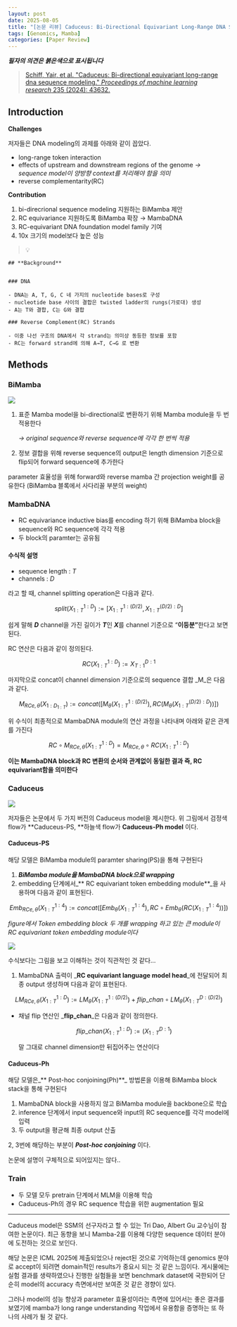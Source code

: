 ```yaml
---
layout: post
date: 2025-08-05
title: "[논문 리뷰] Caduceus: Bi-Directional Equivariant Long-Range DNA Sequence Modeling"
tags: [Genomics, Mamba]
categories: [Paper Review]
---
```


<span class="notion-red">_**필자의 의견은 붉은색으로 표시됩니다**_</span>


> [Schiff, Yair, et al. "Caduceus: Bi-directional equivariant long-range dna sequence modeling." ](https://pmc.ncbi.nlm.nih.gov/articles/PMC12189541/)[_Proceedings of machine learning research_](https://pmc.ncbi.nlm.nih.gov/articles/PMC12189541/)[ 235 (2024): 43632.](https://pmc.ncbi.nlm.nih.gov/articles/PMC12189541/)



## Introduction


**Challenges**


저자들은 DNA modeling의 과제를 아래와 같이 꼽았다.

- long-range token interaction
- effects of upstream and downstream regions of the genome 
_→ sequence model이 양방향 context를 처리해야 함을 의미_
- reverse complementarity(RC)

**Contribution**

1. bi-direcrional sequence modeling 지원하는 BiMamba 제안
1. RC equivariance 지원하도록 BiMamba 확장 → MambaDNA
1. RC-equivariant DNA foundation model family 기여
1. 10x 크기의 model보다 높은 성능

> 💡 


	## **Background**


	### DNA

	- DNA는 A, T, G, C 네 가지의 nucleotide bases로 구성
	- nucleotide base 사이의 결합은 twisted ladder의 rungs(가로대) 생성
	- A는 T와 결합, C는 G와 결합

	### Reverse Complement(RC) Strands

	- 이중 나선 구조의 DNA에서 각 strand는 의미상 동등한 정보를 포함
	- RC는 forward strand에 의해 A→T, C→G 로 변환


## Methods



### BiMamba


![](https://prod-files-secure.s3.us-west-2.amazonaws.com/542b861c-36a8-4051-84e5-8804b6728dba/2c247d59-7815-4980-99f0-8f0d21f445a7/image.png?X-Amz-Algorithm=AWS4-HMAC-SHA256&X-Amz-Content-Sha256=UNSIGNED-PAYLOAD&X-Amz-Credential=ASIAZI2LB466SVYD2MHK%2F20250902%2Fus-west-2%2Fs3%2Faws4_request&X-Amz-Date=20250902T080125Z&X-Amz-Expires=3600&X-Amz-Security-Token=IQoJb3JpZ2luX2VjEL%2F%2F%2F%2F%2F%2F%2F%2F%2F%2F%2FwEaCXVzLXdlc3QtMiJHMEUCIFBQcnSpkaCbzC88LKPSILIomvo8DWQdggfZETmPDxycAiEApKXFRCJdrTXIHBrnrlma5A36G8qkgkRF8pyNfRarBrAq%2FwMIKBAAGgw2Mzc0MjMxODM4MDUiDG3gHffQ4CJiRwNOXCrcA7e6gKi9qJ9w9A9MVpZn2OCuRMan1yLo2UOsMO8w%2BKr6hkKfMZ36XejpXZr176CuR%2BvmxgckpwlKpSdnWD3ysa4a93CKwt6iaSqX9Yoj1FDEnvYfj2AIXlwCA2f1g8BhtlStt1bedpHTdMh9fJtocWIXzRdaY4mtAjzgup7aBMoEov6So%2BKZiGROtJ5viOmce6Y1KH7M9TW0t6PXnI%2B%2B6HO6t6YJQPx3f%2FJZ4lFun%2FfjFpgJEKLyxVXcfBBXjoTsEl5GexlgjFlNaMJ7vvMWsIVIFEAwqgECvuOwLlE%2F5c0AaA%2BoU2Si%2FLw93f2lqNhSywNrlqrUL9Yiv4i7TcreJ6gfgyT4wxuu%2BC3WiehsBk678ixjrauwCOVJB11n8hZRDuCTmWeE9%2FN7%2Bzwv64xlvXqWvsGUQZ9NJczZqw9d9joGpk4FqtG6w2FfpDw12j2z2TlMOaOEYAlvZa5Jq8PpQb%2FHT5%2FCrq8yAcS%2Be2RC24DDebjPuv0wD45aEhg7qmSdkHSj6wwGZXPN6pXqe%2BEzP1hERGg3eAnu%2Bi2dB0Tv9wjiInDtMhTWMXcaXgkdyw9FECCufKdFsDSlkBfnHCy6N9zaxI4xYJaGZZ7bD5vng7rhOHmZSK5%2FM0T%2FaKbNMM6s2sUGOqUB5mPFKnQsXK2pkPeIDpBiXbVQgtkYSf2k5JxiEJTVjWZp6PnEd%2F7JzJV2iqkhZhar5tRq9p9JXo8u27D7hcXX%2FB3FBE6dqXCXxNvdP%2B6WWk3LDuYK%2BrkDtOj%2FJNw5du8zB0qOmihkVtdL1VNRJadl0WZVH%2BSQy2bytymKygFw7y0DcNom%2BV99UHZQvi8f%2BhxWB81ycA8YbPX7m%2FEtgAa3dYQOUeIg&X-Amz-Signature=57616fabf97c631d969c26d57cc0cbe8302f22ceab6a72cad3b78482d1c59ff5&X-Amz-SignedHeaders=host&x-amz-checksum-mode=ENABLED&x-id=GetObject)

1. 표준 Mamba model을 bi-directional로 변환하기 위해 Mamba module을 두 번 적용한다

	_→ original sequence와 reverse sequence에 각각 한 번씩 적용_

1. 정보 결합을 위해 reverse sequence의 output은 length dimension 기준으로 flip되어 forward sequence에 추가한다

parameter 효율성을 위해 forward와 reverse mamba 간 projection weight를 공유한다 (BiMamba 블록에서 사다리꼴 부분의 weight)



### MambaDNA

- RC equivariance inductive bias를 encoding 하기 위해 BiMamba block을 sequence와 RC sequence에 각각 적용
- 두 block의 paramter는 공유됨


#### 수식적 설명

- sequence length : _T_
- channels : _D_

라고 할 때,  channel splitting operation은 다음과 같다.


$$
split(X^{1:D}_{1:T}):=[X^{1:(D/2)}_{1:T},X^{(D/2):D}_{1:T}]
$$


<span class="notion-red">쉽게 말해 </span><span class="notion-red">_**D**_</span><span class="notion-red"> channel을 가진 길이가 </span><span class="notion-red">_**T**_</span><span class="notion-red">인 </span><span class="notion-red">_**X**_</span><span class="notion-red">를 channel 기준으로 “</span><span class="notion-red">**이등분”**</span><span class="notion-red">한다고 보면 된다.</span>


RC 연산은 다음과 같이 정의된다.


$$
RC(X^{1:D}_{1:T}):=X^{D:1}_{T:1}
$$


마지막으로 concat이 channel dimension 기준으로의 sequence 결합 _M_은 다음과 같다.


$$
M_{RCe,\theta}(X_{1:D_{1:T}}):=concat([M_{\theta}(X^{1:(D/2)}_{1:T}),RC(M_{\theta}(X^{(D/2):D}_{1:T}))])
$$


위 수식이 최종적으로 MambaDNA module의 연산 과정을 나타내며 아래와 같은 관계를 가진다


$$
RC\circ M_{RCe,\theta}(X^{1:D}_{1:T}) = M_{RCe,\theta} \circ RC(X^{1:D}_{1:T})
$$


**이는 MambaDNA block과 RC 변환의 순서와 관계없이 동일한 결과 즉, RC equivariant함을 의미한다**



### Caduceus


![](https://prod-files-secure.s3.us-west-2.amazonaws.com/542b861c-36a8-4051-84e5-8804b6728dba/f94a60d7-8145-473b-aef9-7c68d3ec604a/image.png?X-Amz-Algorithm=AWS4-HMAC-SHA256&X-Amz-Content-Sha256=UNSIGNED-PAYLOAD&X-Amz-Credential=ASIAZI2LB466SVYD2MHK%2F20250902%2Fus-west-2%2Fs3%2Faws4_request&X-Amz-Date=20250902T080125Z&X-Amz-Expires=3600&X-Amz-Security-Token=IQoJb3JpZ2luX2VjEL%2F%2F%2F%2F%2F%2F%2F%2F%2F%2F%2FwEaCXVzLXdlc3QtMiJHMEUCIFBQcnSpkaCbzC88LKPSILIomvo8DWQdggfZETmPDxycAiEApKXFRCJdrTXIHBrnrlma5A36G8qkgkRF8pyNfRarBrAq%2FwMIKBAAGgw2Mzc0MjMxODM4MDUiDG3gHffQ4CJiRwNOXCrcA7e6gKi9qJ9w9A9MVpZn2OCuRMan1yLo2UOsMO8w%2BKr6hkKfMZ36XejpXZr176CuR%2BvmxgckpwlKpSdnWD3ysa4a93CKwt6iaSqX9Yoj1FDEnvYfj2AIXlwCA2f1g8BhtlStt1bedpHTdMh9fJtocWIXzRdaY4mtAjzgup7aBMoEov6So%2BKZiGROtJ5viOmce6Y1KH7M9TW0t6PXnI%2B%2B6HO6t6YJQPx3f%2FJZ4lFun%2FfjFpgJEKLyxVXcfBBXjoTsEl5GexlgjFlNaMJ7vvMWsIVIFEAwqgECvuOwLlE%2F5c0AaA%2BoU2Si%2FLw93f2lqNhSywNrlqrUL9Yiv4i7TcreJ6gfgyT4wxuu%2BC3WiehsBk678ixjrauwCOVJB11n8hZRDuCTmWeE9%2FN7%2Bzwv64xlvXqWvsGUQZ9NJczZqw9d9joGpk4FqtG6w2FfpDw12j2z2TlMOaOEYAlvZa5Jq8PpQb%2FHT5%2FCrq8yAcS%2Be2RC24DDebjPuv0wD45aEhg7qmSdkHSj6wwGZXPN6pXqe%2BEzP1hERGg3eAnu%2Bi2dB0Tv9wjiInDtMhTWMXcaXgkdyw9FECCufKdFsDSlkBfnHCy6N9zaxI4xYJaGZZ7bD5vng7rhOHmZSK5%2FM0T%2FaKbNMM6s2sUGOqUB5mPFKnQsXK2pkPeIDpBiXbVQgtkYSf2k5JxiEJTVjWZp6PnEd%2F7JzJV2iqkhZhar5tRq9p9JXo8u27D7hcXX%2FB3FBE6dqXCXxNvdP%2B6WWk3LDuYK%2BrkDtOj%2FJNw5du8zB0qOmihkVtdL1VNRJadl0WZVH%2BSQy2bytymKygFw7y0DcNom%2BV99UHZQvi8f%2BhxWB81ycA8YbPX7m%2FEtgAa3dYQOUeIg&X-Amz-Signature=cb683cc1d862fcbe70e3b043654ffdb435ae7dccefcf8d2d2eb824bfd7c2680b&X-Amz-SignedHeaders=host&x-amz-checksum-mode=ENABLED&x-id=GetObject)


저자들은 논문에서 두 가지 버전의 Caduceus model을 제시한다. 위 그림에서 검정색 flow가 **Caduceus-PS, **하늘색 flow가 **Caduceus-Ph model** 이다.



#### Caduceus-PS


해당 모델은 BiMamba module의 paramter sharing(PS)을 통해 구현된다

1. _**BiMamba module을 MambaDNA block으로 wrapping**_
1. embedding 단계에서_** RC equivariant token embedding module**_을 사용하며 다음과 같이 표현된다.

$$
Emb_{RCe,\theta}(X^{1:4}_{1:T}):=concat([Emb_{\theta}(X^{1:4}_{1:T}),RC \circ Emb_{\theta}(RC(X^{1:4}_{1:T}))])
$$


_figure에서 Token embedding block 두 개를 wrapping 하고 있는 큰 module이 RC equivariant token embedding module이다_


![](https://prod-files-secure.s3.us-west-2.amazonaws.com/542b861c-36a8-4051-84e5-8804b6728dba/b175e4da-71eb-4e91-8c23-a06dabe673c9/image.png?X-Amz-Algorithm=AWS4-HMAC-SHA256&X-Amz-Content-Sha256=UNSIGNED-PAYLOAD&X-Amz-Credential=ASIAZI2LB466SVYD2MHK%2F20250902%2Fus-west-2%2Fs3%2Faws4_request&X-Amz-Date=20250902T080126Z&X-Amz-Expires=3600&X-Amz-Security-Token=IQoJb3JpZ2luX2VjEL%2F%2F%2F%2F%2F%2F%2F%2F%2F%2F%2FwEaCXVzLXdlc3QtMiJHMEUCIFBQcnSpkaCbzC88LKPSILIomvo8DWQdggfZETmPDxycAiEApKXFRCJdrTXIHBrnrlma5A36G8qkgkRF8pyNfRarBrAq%2FwMIKBAAGgw2Mzc0MjMxODM4MDUiDG3gHffQ4CJiRwNOXCrcA7e6gKi9qJ9w9A9MVpZn2OCuRMan1yLo2UOsMO8w%2BKr6hkKfMZ36XejpXZr176CuR%2BvmxgckpwlKpSdnWD3ysa4a93CKwt6iaSqX9Yoj1FDEnvYfj2AIXlwCA2f1g8BhtlStt1bedpHTdMh9fJtocWIXzRdaY4mtAjzgup7aBMoEov6So%2BKZiGROtJ5viOmce6Y1KH7M9TW0t6PXnI%2B%2B6HO6t6YJQPx3f%2FJZ4lFun%2FfjFpgJEKLyxVXcfBBXjoTsEl5GexlgjFlNaMJ7vvMWsIVIFEAwqgECvuOwLlE%2F5c0AaA%2BoU2Si%2FLw93f2lqNhSywNrlqrUL9Yiv4i7TcreJ6gfgyT4wxuu%2BC3WiehsBk678ixjrauwCOVJB11n8hZRDuCTmWeE9%2FN7%2Bzwv64xlvXqWvsGUQZ9NJczZqw9d9joGpk4FqtG6w2FfpDw12j2z2TlMOaOEYAlvZa5Jq8PpQb%2FHT5%2FCrq8yAcS%2Be2RC24DDebjPuv0wD45aEhg7qmSdkHSj6wwGZXPN6pXqe%2BEzP1hERGg3eAnu%2Bi2dB0Tv9wjiInDtMhTWMXcaXgkdyw9FECCufKdFsDSlkBfnHCy6N9zaxI4xYJaGZZ7bD5vng7rhOHmZSK5%2FM0T%2FaKbNMM6s2sUGOqUB5mPFKnQsXK2pkPeIDpBiXbVQgtkYSf2k5JxiEJTVjWZp6PnEd%2F7JzJV2iqkhZhar5tRq9p9JXo8u27D7hcXX%2FB3FBE6dqXCXxNvdP%2B6WWk3LDuYK%2BrkDtOj%2FJNw5du8zB0qOmihkVtdL1VNRJadl0WZVH%2BSQy2bytymKygFw7y0DcNom%2BV99UHZQvi8f%2BhxWB81ycA8YbPX7m%2FEtgAa3dYQOUeIg&X-Amz-Signature=2e780b3c58a0f9492273e2fe7cc8f60a948f21c56cc2798a9e4530019f65ef48&X-Amz-SignedHeaders=host&x-amz-checksum-mode=ENABLED&x-id=GetObject)


<span class="notion-red">수식보다는 그림을 보고 이해하는 것이 직관적인 것 같다…</span>

1. MambaDNA 출력이 _**RC equivariant language model head**_에 전달되어 최종 output 생성하며 다음과 같이 표현된다.

$$
LM_{RCe,\theta}(X^{1:D}_{1:T}):= LM_{\theta}(X^{1:(D/2)}_{1:T})+flip\_chan\circ LM_{\theta}(X^{D:(D/2)}_{1:T})
$$

- 채널 flip 연산인 _**flip\_chan**_은 다음과 같이 정의한다.

	$$
	flip\_chan(X^{1:D}_{1:T}):=(X^{D:1}_{1:T})
	$$


	말 그대로 channel dimension만 뒤집어주는 연산이다



#### Caduceus-Ph


해당 모델은_** Post-hoc conjoining(Ph)**_ 방법론을 이용해 BiMamba block stack을 통해 구현된다

1. MambaDNA block을 사용하지 않고 BiMamba module을 backbone으로 학습
1. inference 단계에서 input sequence와 input의 RC sequence를 각각 model에 입력
1. 두 output을 평균해 최종 output 산출

2, 3번에 해당하는 부분이 _**Post-hoc conjoining**_ 이다.


<span class="notion-red">논문에 설명이 구체적으로 되어있지는 않다..</span>



### Train

- 두 모델 모두 pretrain 단계에서 MLM을 이용해 학습
- Caduceus-Ph의 경우 RC sequence 학습을 위한 augmentation 필요

---


<span class="notion-red">Caduceus model은 SSM의 선구자라고 할 수 있는 Tri Dao, Albert Gu 교수님이 참여한 논문이다. 최근 동향을 보니 Mamba-2를 이용해 다양한 sequence 데이터 분야에 도전하는 것으로 보인다.</span>


<span class="notion-red">해당 논문은 ICML 2025에 제출되었으나 reject된 것으로 기억하는데 genomics 분야로 accept이 되려면 domain적인 results가 중요시 되는 것 같은 느낌이다. 게시물에는 실험 결과를 생략하였으나 진행한 실험들을 보면 benchmark dataset에 국한되어 단순히 model의 accuracy 측면에서만 보여준 것 같은 경향이 있다.</span>


<span class="notion-red">그러나 model의 성능 향상과 parameter 효율성이라는 측면에 있어서는 좋은 결과를 보였기에 mamba가 long range understanding 작업에서 유용함을 증명하는 또 하나의 사례가 될 것 같다.</span>

